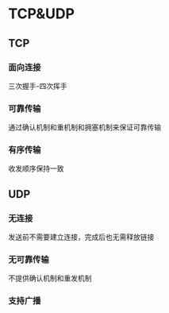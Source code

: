 # TCP&UDP

## TCP

### 面向连接
三次握手-四次挥手
### 可靠传输
通过确认机制和重机制和拥塞机制来保证可靠传输

### 有序传输

收发顺序保持一致


## UDP

### 无连接
发送前不需要建立连接，完成后也无需释放链接

### 无可靠传输
不提供确认机制和重发机制

### 支持广播

